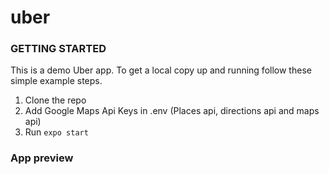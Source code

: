 # uber

### GETTING STARTED
This is a demo Uber app. To get a local copy up and running follow these simple example steps.

1. Clone the repo
2. Add Google Maps Api Keys in .env (Places api, directions api and maps api)
3. Run `expo start`

### App preview
